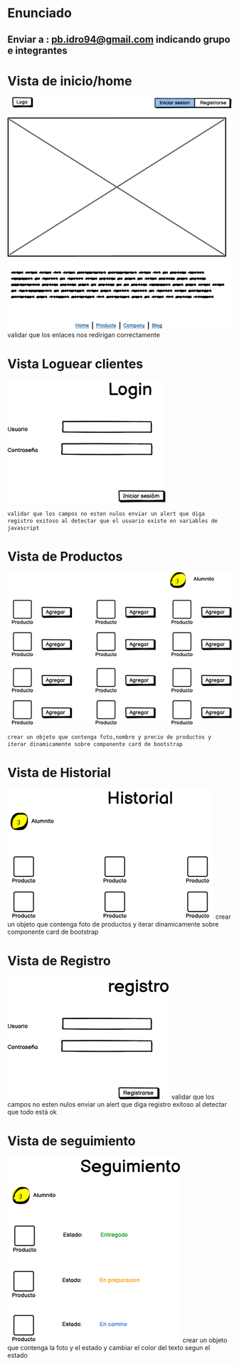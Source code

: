 ﻿# Enunciado
 ## Enviar a : pb.idro94@gmail.com indicando grupo e integrantes
# Vista de inicio/home

![Image text](https://github.com/pbidro/avanceprueba/blob/main/Pagina%20de%20inicio.png?raw=true)
	validar que los enlaces nos redirigan correctamente

# Vista Loguear clientes
![Image text](https://github.com/pbidro/avanceprueba/blob/main/Logear%20Cliente.png?raw=true)

	validar que los campos no esten nulos enviar un alert que diga registro exitoso al detectar que el usuario existe en variables de javascript

# Vista de Productos
![Image text](https://github.com/pbidro/avanceprueba/blob/main/Pagina%20De%20Productos.png?raw=true)

	crear un objeto que contenga foto,nombre y precio de productos y iterar dinamicamente sobre componente card de bootstrap

# Vista de Historial
![Image text](https://github.com/pbidro/avanceprueba/blob/main/Historial%20de%20ventas.png?raw=true)
	crear un objeto que contenga foto de productos y iterar dinamicamente sobre componente card de bootstrap

# Vista de Registro
![Image text](https://github.com/pbidro/avanceprueba/blob/main/Registrar%20Clientes.png?raw=true)
	validar que los campos no esten nulos enviar un alert que diga registro exitoso al detectar que todo está ok

# Vista de seguimiento
![Image text](https://github.com/pbidro/avanceprueba/blob/main/Pagina%20de%20seguimiento.png?raw=true)
	crear un objeto que contenga la foto y el estado y cambiar el color del texto segun el estado
